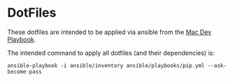 # DotFiles

These dotfiles are intended to be applied via ansible from the [Mac Dev Playbook](https://github.com/dotCipher/mac-dev-playbook).

The intended command to apply all dotfiles (and their dependencies) is:

`ansible-playbook -i ansible/inventory ansible/playbooks/pip.yml --ask-become-pass`
